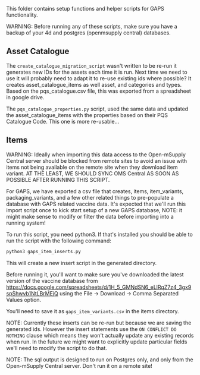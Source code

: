This folder contains setup functions and helper scripts for GAPS functionality.

WARNING: Before running any of these scripts, make sure you have a backup of your 4d and postgres (openmsupply central) databases.

## Asset Catalogue

The `create_catalogue_migration_script` wasn't written to be re-run it generates new IDs for the assets each time it is run.
Next time we need to use it will probably need to adapt it to re-use existing ids where possible?
It creates asset_catalogue_items as well asset, and categories and types.
Based on the pqs_catalogue.csv file, this was exported from a spreadsheet in google drive.

The `pqs_catalogue_properties.py` script, used the same data and updated the asset_catalogue_items with the properties based on their PQS Catalogue Code.
This one is more re-usable...

## Items

WARNING: Ideally when importing this data access to the Open-mSupply Central server should be blocked from remote sites to avoid an issue with items not being available on the remote site when they download item variant.
AT THE LEAST, WE SHOULD SYNC OMS Central AS SOON AS POSSIBLE AFTER RUNNING THIS SCRIPT.

For GAPS, we have exported a csv file that creates, items, item_variants, packaging_variants, and a few other related things to pre-populate a database with GAPS related vaccine data.
It's expected that we'll run this import script once to kick start setup of a new GAPS database, NOTE: it might make sense to modify or filter the data before importing into a running system!

To run this script, you need python3.
If that's installed you should be able to run the script with the following command:

```bash
python3 gaps_item_inserts.py
```

This will create a new insert script in the generated directory.

Before running it, you'll want to make sure you've downloaded the latest version of the vaccine database from
https://docs.google.com/spreadsheets/d/1H_5_GMNdSN6_eLlRqZ7z4_3gx9spShwvb1NtLBrMEjQ
using the File -> Download -> Comma Separated Values option.

You'll need to save it as `gaps_item_variants.csv` in the items directory.

NOTE: Currently these inserts can be re-run but because we are saving the generated ids. However the insert statements use the `ON CONFLICT DO NOTHING` clause which means they won't actually update any existing records when run. In the future we might want to explicitly update particular fields we'll need to modify the script to do that.

NOTE: The sql output is designed to run on Postgres only, and only from the Open-mSupply Central server. Don't run it on a remote site!
